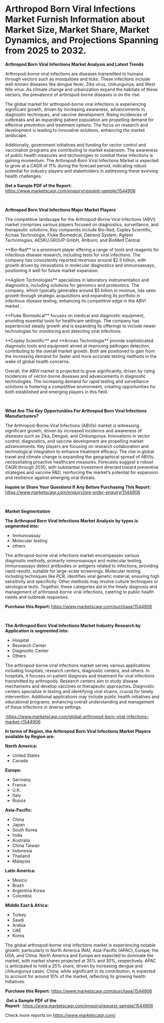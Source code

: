<p><h1>Arthropod Born Viral Infections Market Furnish Information about Market Size, Market Share, Market Dynamics, and Projections Spanning from 2025 to 2032.</h1></p><p><strong>Arthropod Born Viral Infections Market Analysis and Latest Trends</strong></p>
<p><p>Arthropod-borne viral infections are diseases transmitted to humans through vectors such as mosquitoes and ticks. These infections include well-known diseases like dengue fever, Zika virus, chikungunya, and West Nile virus. As climate change and urbanization expand the habitats of these vectors, the prevalence of arthropod-borne diseases is on the rise. </p><p>The global market for arthropod-borne viral infections is experiencing significant growth, driven by increasing awareness, advancements in diagnostic techniques, and vaccine development. Rising incidences of outbreaks and an expanding patient population are propelling demand for effective prevention and treatment options. The focus on research and development is leading to innovative solutions, enhancing the market landscape.</p><p>Additionally, government initiatives and funding for vector control and vaccination programs are contributing to market expansion. The awareness of public health measures and technologies to combat these infections is gaining momentum. The Arthropod-Born Viral Infections Market is expected to grow at a CAGR of 11% during the forecast period, indicating robust potential for industry players and stakeholders in addressing these evolving health challenges.</p></p>
<p><strong>Get a Sample PDF of the Report:&nbsp;</strong> <a href="https://www.marketscagr.com/enquiry/request-sample/1544906?utm_campaign=2281&utm_medium=2&utm_source=Github&utm_content=ia&utm_term=03032025&utm_id=arthropod-born-viral-infections">https://www.marketscagr.com/enquiry/request-sample/1544906</a></p>
<p>&nbsp;</p>
<p><strong>Arthropod Born Viral Infections Major Market Players</strong></p>
<p><p>The competitive landscape for the Arthropod-Borne Viral Infections (ABVI) market comprises various players focused on diagnostics, surveillance, and therapeutic solutions. Key companies include Bio-Rad, Copley Scientific, Acmas Technologie, Fluke Biomedical, Datrend System, Agilent Technologies, AESKU.GROUP GmbH, Ahlborn, and BioMed Central.</p><p>**Bio-Rad** is a prominent player offering a range of tools and reagents for infectious disease research, including tests for viral infections. The company has consistently reported revenues around $2.5 billion, with growth driven by innovations in molecular diagnostics and immunoassays, positioning it well for future market expansion.</p><p>**Agilent Technologies** specializes in laboratory instrumentation and diagnostics, including solutions for genomics and proteomics. The company, which typically generates around $5 billion in revenue, has seen growth through strategic acquisitions and expanding its portfolio in infectious disease testing, enhancing its competitive edge in the ABVI market.</p><p>**Fluke Biomedical** focuses on medical and diagnostic equipment, providing essential tools for healthcare settings. The company has experienced steady growth and is expanding its offerings to include newer technologies for monitoring and detecting viral infections.</p><p>**Copley Scientific** and **Acmas Technologie** provide sophisticated diagnostic tools and equipment aimed at improving pathogen detection, contributing to the overall market growth. Both are positioned to gain from the increasing demand for faster and more accurate testing methods in the wake of global health concerns.</p><p>Overall, the ABVI market is projected to grow significantly, driven by rising incidences of vector-borne diseases and advancements in diagnostic technologies. The increasing demand for rapid testing and surveillance solutions is fostering a competitive environment, creating opportunities for both established and emerging players in this field.</p></p>
<p>&nbsp;</p>
<p><strong>What Are The Key Opportunities For Arthropod Born Viral Infections Manufacturers?</strong></p>
<p><p>The Arthropod-Borne Viral Infections (ABVIs) market is witnessing significant growth, driven by increased incidence and awareness of diseases such as Zika, Dengue, and Chikungunya. Innovations in vector control, diagnostics, and vaccine development are propelling market advancements. Key players are focusing on research collaboration and technological integration to enhance treatment efficacy. The rise in global travel and climate change is expanding the geographical spread of ABVIs, necessitating proactive healthcare measures. Forecasts suggest a robust CAGR through 2030, with substantial investment directed toward preventive strategies and vaccine R&D, reinforcing the market’s potential for expansion and resilience against emerging viral threats.</p></p>
<p><strong>Inquire or Share Your Questions If Any Before Purchasing This Report:</strong> <a href="https://www.marketscagr.com/enquiry/pre-order-enquiry/1544906?utm_campaign=2281&utm_medium=2&utm_source=Github&utm_content=ia&utm_term=03032025&utm_id=arthropod-born-viral-infections">https://www.marketscagr.com/enquiry/pre-order-enquiry/1544906</a></p>
<p>&nbsp;</p>
<p><strong>Market Segmentation</strong></p>
<p><strong>The Arthropod Born Viral Infections Market Analysis by types is segmented into:</strong></p>
<p><ul><li>Immunoassay</li><li>Molecular testing</li><li>others</li></ul></p>
<p><p>The arthropod-borne viral infections market encompasses various diagnostic methods, primarily immunoassays and molecular testing. Immunoassays detect antibodies or antigens related to infections, providing rapid results, suitable for large-scale screenings. Molecular testing, including techniques like PCR, identifies viral genetic material, ensuring high sensitivity and specificity. Other methods may involve culture techniques or serological tests. Together, these categories aid in the timely diagnosis and management of arthropod-borne viral infections, catering to public health needs and outbreak responses.</p></p>
<p><strong>Purchase this Report:&nbsp;</strong><a href="https://www.marketscagr.com/purchase/1544906?utm_campaign=2281&utm_medium=2&utm_source=Github&utm_content=ia&utm_term=03032025&utm_id=arthropod-born-viral-infections">https://www.marketscagr.com/purchase/1544906</a></p>
<p>&nbsp;</p>
<p><strong>The Arthropod Born Viral Infections Market Industry Research by Application is segmented into:</strong></p>
<p><ul><li>Hospital</li><li>Research Center</li><li>Diagnostic Center</li><li>Others</li></ul></p>
<p><p>The arthropod-borne viral infections market serves various applications including hospitals, research centers, diagnostic centers, and others. In hospitals, it focuses on patient diagnosis and treatment for viral infections transmitted by arthropods. Research centers aim to study disease mechanisms and develop vaccines or therapeutic approaches. Diagnostic centers specialize in testing and identifying viral strains, crucial for timely intervention. Additional applications may include public health initiatives and educational programs, enhancing overall understanding and management of these infections in diverse settings.</p></p>
<p><a href="https://www.marketscagr.com/global-arthropod-born-viral-infections-market-r1544906?utm_campaign=2281&utm_medium=2&utm_source=Github&utm_content=ia&utm_term=03032025&utm_id=arthropod-born-viral-infections">&nbsp;https://www.marketscagr.com/global-arthropod-born-viral-infections-market-r1544906</a></p>
<p><strong>In terms of Region, the Arthropod Born Viral Infections Market Players available by Region are:</strong></p>
<p>
    <p> <strong> North America: </strong>
        <ul>
            <li>United States</li>
            <li>Canada</li>
        </ul>
        </p> 
    <p> <strong> Europe: </strong>
        <ul>
            <li>Germany</li>
            <li>France</li>
            <li>U.K.</li>
            <li>Italy</li>
            <li>Russia</li>
        </ul>
        </p> 
    <p> <strong> Asia-Pacific: </strong>
        <ul>
            <li>China</li>
            <li>Japan</li>
            <li>South Korea</li>
            <li>India</li>
            <li>Australia</li>
            <li>China Taiwan</li>
            <li>Indonesia</li>
            <li>Thailand</li>
            <li>Malaysia</li>
        </ul>
        </p> 
    <p> <strong> Latin America: </strong>
        <ul>
            <li>Mexico</li>
            <li>Brazil</li>
            <li>Argentina Korea</li>
            <li>Colombia</li>
        </ul>
        </p> 
    <p> <strong> Middle East & Africa: </strong>
        <ul>
            <li>Turkey</li>
            <li>Saudi</li>
            <li>Arabia</li>
            <li>UAE</li>
            <li>Korea</li>
        </ul>
    </p>
    </p>
<p><p>The global arthropod-borne viral infections market is experiencing notable growth, particularly in North America (NA), Asia-Pacific (APAC), Europe, the USA, and China. North America and Europe are expected to dominate the market, with market shares projected at 35% and 30%, respectively. APAC is anticipated to hold a 25% share, driven by increasing dengue and chikungunya cases. China, while significant in its contribution, is expected to account for around 10% of the market, reflecting its growing health initiatives.</p></p>
<p><strong>Purchase this Report: </strong><a href="https://www.marketscagr.com/purchase/1544906?utm_campaign=2281&utm_medium=2&utm_source=Github&utm_content=ia&utm_term=03032025&utm_id=arthropod-born-viral-infections">https://www.marketscagr.com/purchase/1544906</a></p>
<p>&nbsp;<strong>Get a Sample PDF of the Report:&nbsp;&nbsp;</strong><a href="https://www.marketscagr.com/enquiry/request-sample/1544906?utm_campaign=2281&utm_medium=2&utm_source=Github&utm_content=ia&utm_term=03032025&utm_id=arthropod-born-viral-infections">https://www.marketscagr.com/enquiry/request-sample/1544906</a></p>
<p><strong></strong></p>
<p>Check more reports on <a href="https://www.marketscagr.com/?utm_campaign=2281&utm_medium=2&utm_source=Github&utm_content=ia&utm_term=03032025&utm_id=arthropod-born-viral-infections">https://www.marketscagr.com/</a></p>